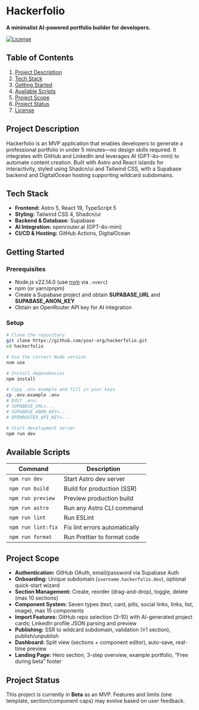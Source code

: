 # Hackerfolio

**A minimalist AI-powered portfolio builder for developers.**

[![License](https://img.shields.io/badge/license-TBD-lightgrey)]()

## Table of Contents

1. [Project Description](#project-description)  
2. [Tech Stack](#tech-stack)  
3. [Getting Started](#getting-started)  
4. [Available Scripts](#available-scripts)  
5. [Project Scope](#project-scope)  
6. [Project Status](#project-status)  
7. [License](#license)  

## Project Description

Hackerfolio is an MVP application that enables developers to generate a professional portfolio in under 5 minutes—no design skills required. It integrates with GitHub and LinkedIn and leverages AI (GPT-4o-mini) to automate content creation. Built with Astro and React islands for interactivity, styled using Shadcn/ui and Tailwind CSS, with a Supabase backend and DigitalOcean hosting supporting wildcard subdomains.

## Tech Stack

- **Frontend:** Astro 5, React 19, TypeScript 5  
- **Styling:** Tailwind CSS 4, Shadcn/ui  
- **Backend & Database:** Supabase  
- **AI Integration:** openrouter.ai (GPT-4o-mini)  
- **CI/CD & Hosting:** GitHub Actions, DigitalOcean  

## Getting Started

### Prerequisites

- Node.js v22.14.0 (use [nvm](https://github.com/nvm-sh/nvm) via `.nvmrc`)  
- npm (or yarn/pnpm)  
- Create a Supabase project and obtain **SUPABASE_URL** and **SUPABASE_ANON_KEY**  
- Obtain an OpenRouter API key for AI integration  

### Setup

```bash
# Clone the repository
git clone https://github.com/your-org/hackerfolio.git
cd hackerfolio

# Use the correct Node version
nvm use

# Install dependencies
npm install

# Copy .env example and fill in your keys
cp .env.example .env
# Edit .env:
# SUPABASE_URL=...
# SUPABASE_ANON_KEY=...
# OPENROUTER_API_KEY=...

# Start development server
npm run dev
```

## Available Scripts

| Command           | Description                     |
| ----------------- | ------------------------------- |
| `npm run dev`     | Start Astro dev server          |
| `npm run build`   | Build for production (SSR)      |
| `npm run preview` | Preview production build        |
| `npm run astro`   | Run any Astro CLI command       |
| `npm run lint`    | Run ESLint                      |
| `npm run lint:fix`| Fix lint errors automatically   |
| `npm run format`  | Run Prettier to format code     |

## Project Scope

- **Authentication:** GitHub OAuth, email/password via Supabase Auth  
- **Onboarding:** Unique subdomain (`username.hackerfolio.dev`), optional quick-start wizard  
- **Section Management:** Create, reorder (drag-and-drop), toggle, delete (max 10 sections)  
- **Component System:** Seven types (text, card, pills, social links, links, list, image), max 15 components  
- **Import Features:** GitHub repo selection (3–10) with AI-generated project cards; LinkedIn profile JSON parsing and preview  
- **Publishing:** SSR to wildcard subdomain, validation (≥1 section), publish/unpublish  
- **Dashboard:** Split view (sections + component editor), auto-save, real-time preview  
- **Landing Page:** Hero section, 3-step overview, example portfolio, “Free during beta” footer  

## Project Status

This project is currently in **Beta** as an MVP. Features and limits (one template, section/component caps) may evolve based on user feedback.
